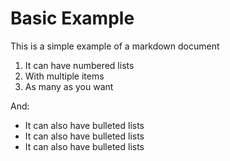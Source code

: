 # Basic Example

This is a simple example of a markdown document

1. It can have numbered lists
2. With multiple items
3. As many as you want

And:

- It can also have bulleted lists
- It can also have bulleted lists
- It can also have bulleted lists

